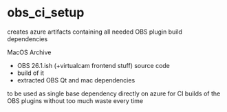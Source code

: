 # obs_ci_setup

creates azure artifacts containing all needed OBS plugin build dependencies

MacOS Archive
* OBS 26.1.ish (+virtualcam frontend stuff) source code
* build of it 
* extracted OBS Qt and mac dependencies 

to be used as single base dependency directly on azure for CI builds of the OBS plugins without too much waste every time

